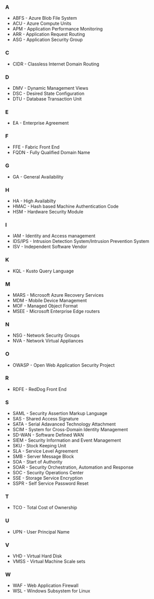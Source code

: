 ### A
 - ABFS - Azure Blob File System
 - ACU - Azure Compute Units
 - APM - Application Performance Monitoring
 - ARR - Application Request Routing
 - ASG - Application Security Group
 ### C
 - CIDR - Classless Internet Domain Routing
 ### D
 - DMV - Dynamic Management Views
 - DSC - Desired State Configuration
 - DTU - Database Transaction Unit
 ### E
 - EA - Enterprise Agreement
 ### F
 - FFE - Fabric Front End
 - FQDN - Fully Qualified Domain Name
 ### G
 - GA - General Availability
 ### H
 - HA - High Availabilty
 - HMAC - Hash based Machine Authentication Code
 - HSM - Hardware Security Module
 ### I
 - IAM - Identity and Access management
 - IDS/IPS - Intrusion Detection System/Intrusion Prevention System
 - ISV - Independent Software Vendor
 ### K
 - KQL - Kusto Query Language
 ### M
 - MARS - Microsoft Azure Recovery Services
 - MDM - Mobile Device Management
 - MOF - Managed Object Format
 - MSEE - Microsoft Enterprise Edge routers
 ### N
 - NSG - Network Security Groups
 - NVA - Network Virtual Appliances
 ### O
 - OWASP - Open Web Application Security Project
 ### R
 - RDFE - RedDog Front End
 ### S
 - SAML - Security Assertion Markup Language
 - SAS - Shared Access Signature
 - SATA - Serial Adavanced Technology Attachment
 - SCIM - System for Cross-Domain Identity Management
 - SD-WAN - Software Defined WAN
 - SIEM - Security Information and Event Management
 - SKU - Stock Keeping Unit
 - SLA - Service Level Agreement
 - SMB - Server Message Block
 - SOA - Start of Authority
 - SOAR - Security Orchestration, Automation and Response
 - SOC - Security Operations Center
 - SSE - Storage Service Encryption
 - SSPR - Self Service Password Reset
 ### T
 - TCO - Total Cost of Ownership
 ### U
 - UPN - User Principal Name
### V
 - VHD - Virtual Hard Disk
 - VMSS - Virtual Machine Scale sets
 ### W
 - WAF - Web Application Firewall
 - WSL - Windows Subsystem for Linux
